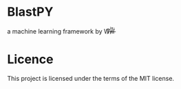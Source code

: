 # BlastPY
a machine learning framework by W̷̛͒i̶̓͗l̷͗̌ľ̶͘

# Licence
This project is licensed under the terms of the MIT license.